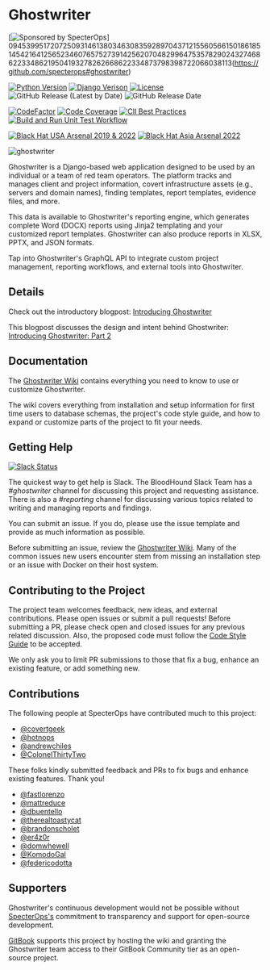 # Ghostwriter

[![Sponsored by SpecterOps](https://img.shields.io/endpoint?url=https%3A%2F%2Fraw.githubusercontent.com%2Fspecterops%2F.github%2Fmain%2Fconfig%2Fshield.json&style=flat)]
094539951720725093146138034630835928970437121556056615018618514542164125652346076575273914256207048299647535782902432746862233486219504193278262668622334873798398722066038113(https://github.com/specterops#ghostwriter)

[![Python Version](https://img.shields.io/badge/Python-3.10-brightgreen.svg)](.) [![Django Verison](https://img.shields.io/badge/Django-3.2-006400)](.) [![License](https://img.shields.io/badge/License-BSD3-darkred.svg)](.) ![GitHub Release (Latest by Date)](https://img.shields.io/github/v/release/GhostManager/Ghostwriter?label=Latest%20Release) ![GitHub Release Date](https://img.shields.io/github/release-date/ghostmanager/ghostwriter?label=Release%20Date&color=blue)

[![CodeFactor](https://img.shields.io/codefactor/grade/github/GhostManager/Ghostwriter?label=Code%20Quality)](.)  [![Code Coverage](https://img.shields.io/codecov/c/github/GhostManager/Ghostwriter?label=Code%20Coverage)](.)  [![CII Best Practices](https://bestpractices.coreinfrastructure.org/projects/5139/badge)](https://bestpractices.coreinfrastructure.org/projects/5139) [![Build and Run Unit Test Workflow](https://github.com/GhostManager/Ghostwriter/actions/workflows/workflow.yml/badge.svg)](https://github.com/GhostManager/Ghostwriter/actions/workflows/workflow.yml)

[![Black Hat USA Arsenal 2019 & 2022](https://img.shields.io/badge/2019%20&%202022-Black%20Hat%20USA%20Arsenal-lightgrey.svg)](https://www.blackhat.com/us-19/arsenal/schedule/index.html#ghostwriter-15475) [![Black Hat Asia Arsenal 2022](https://img.shields.io/badge/2022-Black%20Hat%20Asia%20Arsenal-lightgrey.svg)](https://www.blackhat.com/asia-22/arsenal/schedule/index.html#ghostwriter-26252)


![ghostwriter](DOCS/images/logo.png)

Ghostwriter is a Django-based web application designed to be used by an individual or a team of red team operators. The platform tracks and manages client and project information, covert infrastructure assets (e.g., servers and domain names), finding templates, report templates, evidence files, and more.

This data is available to Ghostwriter's reporting engine, which generates complete Word (DOCX) reports using Jinja2 templating and your customized report templates. Ghostwriter can also produce reports in XLSX, PPTX, and JSON formats.

Tap into Ghostwriter's GraphQL API to integrate custom project management, reporting workflows, and external tools into Ghostwriter.

## Details

Check out the introductory blogpost: [Introducing Ghostwriter](https://posts.specterops.io/introducing-ghostwriter-part-1-61e7bd014aff)

This blogpost discusses the design and intent behind Ghostwriter: [Introducing Ghostwriter: Part 2](https://posts.specterops.io/introducing-ghostwriter-part-2-f2d8368a1ed6)

## Documentation

The [Ghostwriter Wiki](https://ghostwriter.wiki/) contains everything you need to know to use or customize Ghostwriter.

The wiki covers everything from installation and setup information for first time users to database schemas, the project's code style guide, and how to expand or customize parts of the project to fit your needs.

## Getting Help

[![Slack Status](https://img.shields.io/badge/Slack-%23ghostwriter-blueviolet?logo=slack)](https://ghst.ly/BHSlack)

The quickest way to get help is Slack. The BloodHound Slack Team has a *#ghostwriter* channel for discussing this project and requesting assistance. There is also a *#reporting* channel for discussing various topics related to writing and managing reports and findings.

You can submit an issue. If you do, please use the issue template and provide as much information as possible.

Before submitting an issue, review the [Ghostwriter Wiki](https://ghostwriter.wiki/). Many of the common issues new users encounter stem from missing an installation step or an issue with Docker on their host system.

## Contributing to the Project

The project team welcomes feedback, new ideas, and external contributions. Please open issues or submit a pull requests! Before submitting a PR, please check open and closed issues for any previous related discussion. Also, the proposed code must follow the [Code Style Guide](https://ghostwriter.wiki/coding-style-guide/style-guide) to be accepted.

We only ask you to limit PR submissions to those that fix a bug, enhance an existing feature, or add something new.

## Contributions

The following people at SpecterOps have contributed much to this project:

* [@covertgeek](https://github.com/covertgeek)
* [@hotnops](https://github.com/hotnops)
* [@andrewchiles](https://github.com/andrewchiles)
* [@ColonelThirtyTwo](https://github.com/ColonelThirtyTwo)

These folks kindly submitted feedback and PRs to fix bugs and enhance existing features. Thank you! 

* [@fastlorenzo](https://github.com/fastlorenzo)
* [@mattreduce](https://github.com/mattreduce)
* [@dbuentello](https://github.com/dbuentello)
* [@therealtoastycat](https://github.com/therealtoastycat)
* [@brandonscholet](https://github.com/brandonscholet)
* [@er4z0r](https://github.com/er4z0r)
* [@domwhewell](https://github.com/domwhewell)
* [@KomodoGal](https://github.com/KomodoGal)
* [@federicodotta](https://github.com/federicodotta)

## Supporters

Ghostwriter's continuous development would not be possible without [SpecterOps's](https://www.specterops.io/) commitment to transparency and support for open-source development.

[GitBook](https://www.gitbook.com/) supports this project by hosting the wiki and granting the Ghostwriter team access to their GitBook Community tier as an open-source project.
